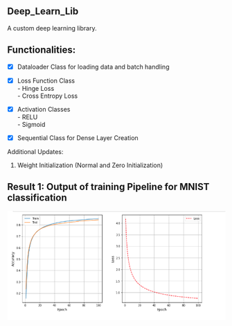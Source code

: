 ## Deep_Learn_Lib
A custom deep learning library.

## Functionalities:
- [x] Dataloader Class for loading data and batch handling
- [x] Loss Function Class <br>
      -  Hinge Loss <br>
      - Cross Entropy Loss

- [x] Activation Classes <br>
      -  RELU <br>
      -  Sigmoid
- [x] Sequential Class for Dense Layer Creation

Additional Updates:
1) Weight Initialization (Normal and Zero Initialization)


## Result 1: Output of training Pipeline for MNIST classification
![img4](/output.png)
